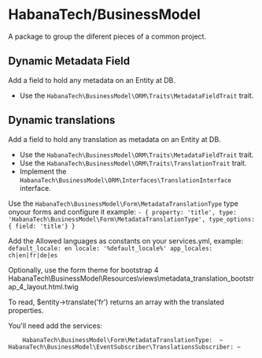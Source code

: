 # HabanaTech/BusinessModel

A package to group the diferent pieces of a common project.

## Dynamic Metadata Field
Add a field to hold any metadata on an Entity at DB.
- Use the `HabanaTech\BusinessModel\ORM\Traits\MetadataFieldTrait` trait.

## Dynamic translations
Add a field to hold any translation as metadata on an Entity at DB.
- Use the `HabanaTech\BusinessModel\ORM\Traits\MetadataFieldTrait` trait.
- Use the `HabanaTech\BusinessModel\ORM\Traits\TranslationTrait` trait.
- Implement the `HabanaTech\BusinessModel\ORM\Interfaces\TranslationInterface` interface.

Use the `HabanaTech\BusinessModel\Form\MetadataTranslationType` type onyour forms and configure it
example: 
	`- { property: 'title', type: 'HabanaTech\BusinessModel\Form\MetadataTranslationType', type_options: { field: 'title'} }`

Add the Allowed languages as constants on your services.yml, example:
`
	default_locale: en
    locale: '%default_locale%'
    app_locales: ch|en|fr|de|es
`

Optionally, use the form theme for bootstrap 4
HabanaTech\BusinessModel\Resources\views\metadata_translation_bootstrap_4_layout.html.twig

To read, $entity->translate('fr') returns an array with the translated properties.

You'll need add the services:

`    
    HabanaTech\BusinessModel\Form\MetadataTranslationType:  ~
    HabanaTech\BusinessModel\EventSubscriber\TranslationsSubscriber: ~
`